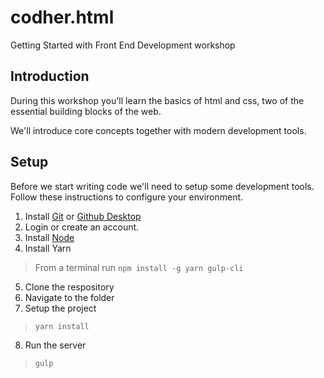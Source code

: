 # codher.html
Getting Started with Front End Development workshop

## Introduction
During this workshop you'll learn the basics of html and css, two of the essential building blocks of the web.

We'll introduce core concepts together with modern development tools.

## Setup
Before we start writing code we'll need to setup some development tools. Follow these instructions to configure your environment.

1. Install [Git](https://git-scm.com/) or [Github Desktop](https://desktop.github.com)
2. Login or create an account.
3. Install [Node](https://nodejs.org/en/)
4. Install Yarn
  > From a terminal run `npm install -g yarn gulp-cli`
5. Clone the respository
6. Navigate to the folder
7. Setup the project
  > `yarn install`
8. Run the server
  > `gulp`
